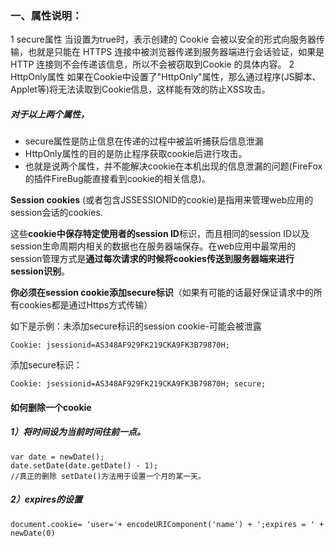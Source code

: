 ### 一、属性说明：

1 secure属性
当设置为true时，表示创建的 Cookie 会被以安全的形式向服务器传输，也就是只能在 HTTPS 连接中被浏览器传递到服务器端进行会话验证，如果是 HTTP 连接则不会传递该信息，所以不会被窃取到Cookie 的具体内容。
2 HttpOnly属性
如果在Cookie中设置了"HttpOnly"属性，那么通过程序(JS脚本、Applet等)将无法读取到Cookie信息，这样能有效的防止XSS攻击。

##### 对于以上两个属性，

+ secure属性是防止信息在传递的过程中被监听捕获后信息泄漏
+ HttpOnly属性的目的是防止程序获取cookie后进行攻击。
+ 也就是说两个属性，并不能解决cookie在本机出现的信息泄漏的问题(FireFox的插件FireBug能直接看到cookie的相关信息)。

**Session cookies** (或者包含JSSESSIONID的cookie)是指用来管理web应用的session会话的cookies.

这些**cookie中保存特定使用者的session ID**标识，而且相同的session ID以及session生命周期内相关的数据也在服务器端保存。在web应用中最常用的session管理方式是**通过每次请求的时候将cookies传送到服务器端来进行session识别**。

**你必须在session cookie添加secure标识**（如果有可能的话最好保证请求中的所有cookies都是通过Https方式传输）

如下是示例：未添加secure标识的session cookie-可能会被泄露

`Cookie: jsessionid=AS348AF929FK219CKA9FK3B79870H;`

添加secure标识：

`Cookie: jsessionid=AS348AF929FK219CKA9FK3B79870H; secure;`





#### 如何删除一个cookie

##### 1）将时间设为当前时间往前一点。

```JS
var date = newDate(); 
date.setDate(date.getDate() - 1);
//真正的删除 setDate()方法用于设置一个月的某一天。
```

##### 2）expires的设置

```JS
document.cookie= 'user='+ encodeURIComponent('name') + ';expires = ' + newDate(0)
```









